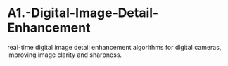 # A1.-Digital-Image-Detail-Enhancement
real-time digital image detail enhancement algorithms for digital cameras, improving image clarity and sharpness.
